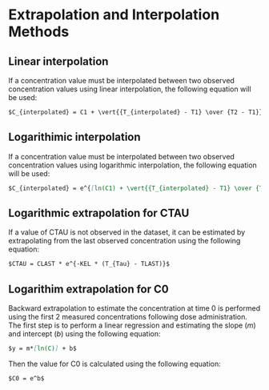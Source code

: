 # Extrapolation and Interpolation Methods

## Linear interpolation

If a concentration value must be interpolated between two observed concentration values using linear interpolation, the following equation will be used:

````md
$C_{interpolated} = C1 + \vert{{T_{interpolated} - T1} \over {T2 - T1}}\vert * (C2 - C1)$
````

## Logarithimic interpolation

If a concentration value must be interpolated between two observed concentration values using logarithmic interpolation, the following equation will be used:

````md
$C_{interpolated} = e^{[ln(C1) + \vert{{T_{interpolated} - T1} \over {T2 - T1}}\vert * [ln(C2) - ln(C1)]]}$
````

## Logarithmic extrapolation for CTAU

If a value of CTAU is not observed in the dataset, it can be estimated by extrapolating from the last observed concentration using the following equation:

````md
$CTAU = CLAST * e^{-KEL * (T_{Tau} - TLAST)}$
````

## Logarithim extrapolation for C0

Backward extrapolation to estimate the concentration at time 0 is performed using the first 2 measured concentrations following dose administration. The first step is to perform a linear regression and estimating the slope ($m$) and intercept ($b$) using the following equation:

````md
$y = m*[ln(C)] + b$
````

Then the value for C0 is calculated using the following equation:

````md
$C0 = e^b$
````